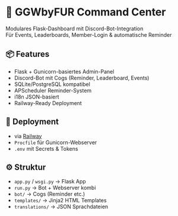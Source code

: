 # 🐰 GGWbyFUR Command Center

Modulares Flask-Dashboard mit Discord-Bot-Integration  
Für Events, Leaderboards, Member-Login & automatische Reminder

## 📦 Features
- Flask + Gunicorn-basiertes Admin-Panel
- Discord-Bot mit Cogs (Reminder, Leaderboard, Events)
- SQLite/PostgreSQL kompatibel
- APScheduler Reminder-System
- i18n JSON-basiert
- Railway-Ready Deployment

## 🚀 Deployment
- via [Railway](https://railway.app)
- `Procfile` für Gunicorn-Webserver
- `.env` mit Secrets & Tokens

## ⚙️ Struktur
- `app.py` / `wsgi.py` → Flask App
- `run.py` → Bot + Webserver kombi
- `bot/` → Cogs (Reminder etc.)
- `templates/` → Jinja2 HTML Templates
- `translations/` → JSON Sprachdateien


<!-- CI trigger: 2025-05-04T18:27:57.003363Z -->

<!-- CI retrigger: 2025-05-04T19:12:30.714327 -->

<!-- CI retrigger: 2025-05-04T19:34:10.354072 -->
